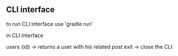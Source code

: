 ## CLI interface ##

to run CLI interface use 'gradle run'

in CLI interface

users {id} -> returns a user with his related post
exit -> close the CLI 
